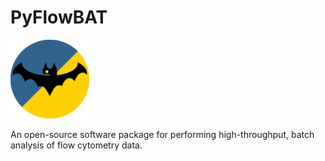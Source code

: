 # PyFlowBAT

<img src="https://github.com/alexeberes/pyflowbat/blob/main/pyflowbat-logo.png?raw=true" width=25% height=25%>

An open-source software package for performing high-throughput, batch analysis of flow cytometry data.
